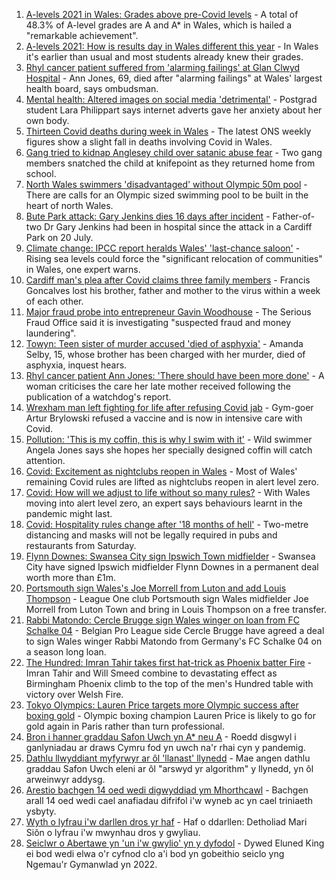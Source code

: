 1. [A-levels 2021 in Wales: Grades above pre-Covid levels](https://www.bbc.co.uk/news/uk-wales-58148512) - A total of 48.3% of A-level grades are A and A* in Wales, which is hailed a "remarkable achievement".
2. [A-levels 2021: How is results day in Wales different this year](https://www.bbc.co.uk/news/uk-wales-58149400) - In Wales it's earlier than usual and most students already knew their grades.
3. [Rhyl cancer patient suffered from 'alarming failings' at Glan Clwyd Hospital](https://www.bbc.co.uk/news/uk-wales-58151073) - Ann Jones, 69, died after "alarming failings" at Wales' largest health board, says ombudsman.
4. [Mental health: Altered images on social media 'detrimental'](https://www.bbc.co.uk/news/uk-wales-58153556) - Postgrad student Lara Philippart says internet adverts gave her anxiety about her own body.
5. [Thirteen Covid deaths during week in Wales](https://www.bbc.co.uk/news/uk-wales-58159703) - The latest ONS weekly figures show a slight fall in deaths involving Covid in Wales.
6. [Gang tried to kidnap Anglesey child over satanic abuse fear](https://www.bbc.co.uk/news/uk-wales-57941016) - Two gang members snatched the child at knifepoint as they returned home from school.
7. [North Wales swimmers 'disadvantaged' without Olympic 50m pool](https://www.bbc.co.uk/news/uk-wales-58156228) - There are calls for an Olympic sized swimming pool to be built in the heart of north Wales.
8. [Bute Park attack: Gary Jenkins dies 16 days after incident](https://www.bbc.co.uk/news/uk-wales-58146759) - Father-of-two Dr Gary Jenkins had been in hospital since the attack in a Cardiff Park on 20 July.
9. [Climate change: IPCC report heralds Wales' 'last-chance saloon'](https://www.bbc.co.uk/news/uk-wales-58146128) - Rising sea levels could force the "significant relocation of communities" in Wales, one expert warns.
10. [Cardiff man's plea after Covid claims three family members](https://www.bbc.co.uk/news/uk-wales-58153416) - Francis Goncalves lost his brother, father and mother to the virus within a week of each other.
11. [Major fraud probe into entrepreneur Gavin Woodhouse](https://www.bbc.co.uk/news/uk-wales-58152397) - The Serious Fraud Office said it is investigating "suspected fraud and money laundering".
12. [Towyn: Teen sister of murder accused 'died of asphyxia'](https://www.bbc.co.uk/news/uk-wales-58149304) - Amanda Selby, 15, whose brother has been charged with her murder, died of asphyxia, inquest hears.
13. [Rhyl cancer patient Ann Jones: 'There should have been more done'](https://www.bbc.co.uk/news/uk-wales-58158473) - A woman criticises the care her late mother received following the publication of a watchdog's report.
14. [Wrexham man left fighting for life after refusing Covid jab](https://www.bbc.co.uk/news/uk-wales-58152826) - Gym-goer Artur Brylowski refused a vaccine and is now in intensive care with Covid.
15. [Pollution: 'This is my coffin, this is why I swim with it'](https://www.bbc.co.uk/news/uk-wales-58023181) - Wild swimmer Angela Jones says she hopes her specially designed coffin will catch attention.
16. [Covid: Excitement as nightclubs reopen in Wales](https://www.bbc.co.uk/news/uk-wales-58123120) - Most of Wales' remaining Covid rules are lifted as nightclubs reopen in alert level zero.
17. [Covid: How will we adjust to life without so many rules?](https://www.bbc.co.uk/news/uk-wales-58121667) - With Wales moving into alert level zero, an expert says behaviours learnt in the pandemic might last.
18. [Covid: Hospitality rules change after '18 months of hell'](https://www.bbc.co.uk/news/uk-wales-58122602) - Two-metre distancing and masks will not be legally required in pubs and restaurants from Saturday.
19. [Flynn Downes: Swansea City sign Ipswich Town midfielder](https://www.bbc.co.uk/sport/football/58123529) - Swansea City have signed Ipswich midfielder Flynn Downes in a permanent deal worth more than £1m.
20. [Portsmouth sign Wales's Joe Morrell from Luton and add Louis Thompson](https://www.bbc.co.uk/sport/football/58156841) - League One club Portsmouth sign Wales midfielder Joe Morrell from Luton Town and bring in Louis Thompson on a free transfer.
21. [Rabbi Matondo: Cercle Brugge sign Wales winger on loan from FC Schalke 04](https://www.bbc.co.uk/sport/football/58155396) - Belgian Pro League side Cercle Brugge have agreed a deal to sign Wales winger Rabbi Matondo from Germany's FC Schalke 04 on a season long loan.
22. [The Hundred: Imran Tahir takes first hat-trick as Phoenix batter Fire](https://www.bbc.co.uk/sport/cricket/58152649) - Imran Tahir and Will Smeed combine to devastating effect as Birmingham Phoenix climb to the top of the men's Hundred table with victory over Welsh Fire.
23. [Tokyo Olympics: Lauren Price targets more Olympic success after boxing gold](https://www.bbc.co.uk/sport/olympics/58140662) - Olympic boxing champion Lauren Price is likely to go for gold again in Paris rather than turn professional.
24. [Bron i hanner graddau Safon Uwch yn A* neu A](https://www.bbc.co.uk/newyddion/58156590) - Roedd disgwyl i ganlyniadau ar draws Cymru fod yn uwch na'r rhai cyn y pandemig.
25. [Dathlu llwyddiant myfyrwyr ar ôl 'llanast' llynedd](https://www.bbc.co.uk/newyddion/58128548) - Mae angen dathlu graddau Safon Uwch eleni ar ôl "arswyd yr algorithm" y llynedd, yn ôl arweinwyr addysg.
26. [Arestio bachgen 14 oed wedi digwyddiad ym Mhorthcawl](https://www.bbc.co.uk/newyddion/58161227) - Bachgen arall 14 oed wedi cael anafiadau difrifol i'w wyneb ac yn cael triniaeth ysbyty.
27. [Wyth o lyfrau i'w darllen dros yr haf](https://www.bbc.co.uk/newyddion/58074809) - Haf o ddarllen: Detholiad Mari Siôn o lyfrau i'w mwynhau dros y gwyliau.
28. [Seiclwr o Abertawe yn 'un i'w gwylio' yn y dyfodol](https://www.bbc.co.uk/newyddion/58139612) - Dywed Eluned King ei bod wedi elwa o'r cyfnod clo a'i bod yn gobeithio seiclo yng Ngemau'r Gymanwlad yn 2022.
